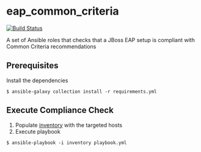 # eap_common_criteria

[![Build Status](https://github.com/ansible-middleware/eap_common_criteria/workflows/CI/badge.svg?branch=master)](https://github.com/ansible-middleware/eap_common_criteria/actions?workflow=CI)

A set of Ansible roles that checks that a JBoss EAP setup is compliant with Common Criteria recommendations

## Prerequisites

Install the dependencies

```
$ ansible-galaxy collection install -r requirements.yml
```

## Execute Compliance Check

1. Populate [inventory](inventory) with the targeted hosts
2. Execute playbook

```
$ ansible-playbook -i inventory playbook.yml
```